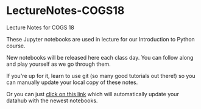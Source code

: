 # LectureNotes-COGS18
Lecture Notes for COGS 18

These Jupyter notebooks are used in lecture for our Introduction to Python course.

New notebooks will be released here each class day. You can follow along and play yourself as we go through them.

If you're up for it, learn to use git (so many good tutorials out there!) so you can manually update your local copy of these notes.

Or you can just [click on this link](https://datahub.ucsd.edu/hub/user-redirect/git-pull?repo=https%3A%2F%2Fgithub.com%2FCOGS18%2FLectureNotes-COGS18&urlpath=tree%2FLectureNotes-COGS18%2F&branch=main) 
which will automatically update your datahub with the newest notebooks.
